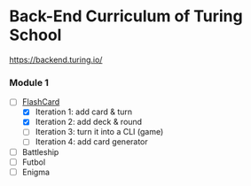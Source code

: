 # Back-End Curriculum of Turing School

https://backend.turing.io/

### Module 1
- [ ] [FlashCard](https://github.com/msyleung/turing/tree/master/BackEnd/flash_cards)  
   - [x] Iteration 1: add card & turn  
   - [x] Iteration 2: add deck & round  
   - [ ] Iteration 3: turn it into a CLI (game)
   - [ ] Iteration 4: add card generator  
- [ ] Battleship  
- [ ] Futbol
- [ ] Enigma
